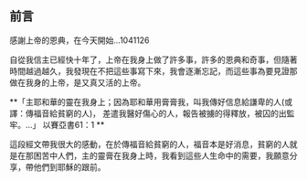 
## 前言

感謝上帝的恩典，在今天開始...1041126


自從我信主已經快十年了，上帝在我身上做了許多事，許多的恩典和奇事，但隨著時間越過越久，我發現在不把這些事寫下來，我會逐漸忘記，而這些事為要見證那做在我身的上帝，是又真又活的上帝。

**「主耶和華的靈在我身上；因為耶和華用膏膏我，叫我傳好信息給謙卑的人(或譯：傳福音給貧窮的人)， 差遣我醫好傷心的人，報告被擄的得釋放，被囚的出監牢。...」 以賽亞書61：1
**


這段經文帶我很大的感動，在於傳福音給貧窮的人，福音本是好消息，貧窮的人就是在那困苦中人們，主的靈膏在我身上時，我看到這些人生命中的需要，我願意分享，帶他們到耶穌的跟前。
